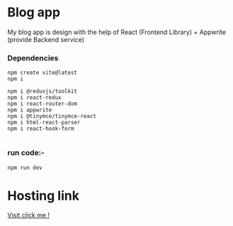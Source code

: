 
# Blog app
<p> My blog app is design with the help of React (Frontend Library) + Appwrite (provide Backend service) </p>

### Dependencies

```
npm create vite@latest
npm i

npm i @reduxjs/toolkit
npm i react-redux
npm i react-router-dom
npm i appwrite
npm i @tinymce/tinymce-react 
npm i html-react-parser
npm i react-hook-form


```

### run code:-

``` 
npm run dev 
```

# Hosting link
<a href="https://appwriteblog-eight-orpin.vercel.app/">Visit click me !</a>


